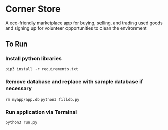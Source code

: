 # Corner Store

A eco-friendly marketplace app for buying, selling, and trading used goods and signing up for volunteer opportunities to clean the environment

## To Run

### Install python libraries

`pip3 install -r requirements.txt`

### Remove database and replace with sample database if necessary

`rm myapp/app.db`
`python3 filldb.py`

### Run application via Terminal

`python3 run.py`

